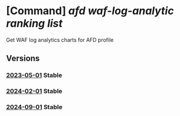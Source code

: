# [Command] _afd waf-log-analytic ranking list_

Get WAF log analytics charts for AFD profile

## Versions

### [2023-05-01](/Resources/mgmt-plane/L3N1YnNjcmlwdGlvbnMve30vcmVzb3VyY2Vncm91cHMve30vcHJvdmlkZXJzL21pY3Jvc29mdC5jZG4vcHJvZmlsZXMve30vZ2V0d2FmbG9nYW5hbHl0aWNzcmFua2luZ3M=/2023-05-01.xml) **Stable**

<!-- mgmt-plane /subscriptions/{}/resourcegroups/{}/providers/microsoft.cdn/profiles/{}/getwafloganalyticsrankings 2023-05-01 -->

### [2024-02-01](/Resources/mgmt-plane/L3N1YnNjcmlwdGlvbnMve30vcmVzb3VyY2Vncm91cHMve30vcHJvdmlkZXJzL21pY3Jvc29mdC5jZG4vcHJvZmlsZXMve30vZ2V0d2FmbG9nYW5hbHl0aWNzcmFua2luZ3M=/2024-02-01.xml) **Stable**

<!-- mgmt-plane /subscriptions/{}/resourcegroups/{}/providers/microsoft.cdn/profiles/{}/getwafloganalyticsrankings 2024-02-01 -->

### [2024-09-01](/Resources/mgmt-plane/L3N1YnNjcmlwdGlvbnMve30vcmVzb3VyY2Vncm91cHMve30vcHJvdmlkZXJzL21pY3Jvc29mdC5jZG4vcHJvZmlsZXMve30vZ2V0d2FmbG9nYW5hbHl0aWNzcmFua2luZ3M=/2024-09-01.xml) **Stable**

<!-- mgmt-plane /subscriptions/{}/resourcegroups/{}/providers/microsoft.cdn/profiles/{}/getwafloganalyticsrankings 2024-09-01 -->
